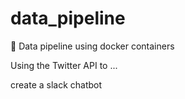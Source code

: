 # data_pipeline
🐳 Data pipeline using docker containers

Using the Twitter API to ...

create a slack chatbot
